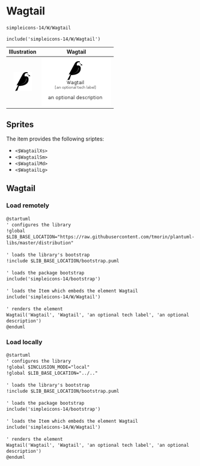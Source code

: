 # Wagtail


```text
simpleicons-14/W/Wagtail
```

```text
include('simpleicons-14/W/Wagtail')
```



| Illustration | Wagtail |
| :---: | :---: |
| ![illustration for Illustration](../../simpleicons-14/W/Wagtail.png) | ![illustration for Wagtail](../../simpleicons-14/W/Wagtail.Local.png) |



## Sprites
The item provides the following sriptes:

- `<$WagtailXs>`
- `<$WagtailSm>`
- `<$WagtailMd>`
- `<$WagtailLg>`





## Wagtail

### Load remotely
```plantuml
@startuml
' configures the library
!global $LIB_BASE_LOCATION="https://raw.githubusercontent.com/tmorin/plantuml-libs/master/distribution"

' loads the library's bootstrap
!include $LIB_BASE_LOCATION/bootstrap.puml

' loads the package bootstrap
include('simpleicons-14/bootstrap')

' loads the Item which embeds the element Wagtail
include('simpleicons-14/W/Wagtail')

' renders the element
Wagtail('Wagtail', 'Wagtail', 'an optional tech label', 'an optional description')
@enduml
```

### Load locally
```plantuml
@startuml
' configures the library
!global $INCLUSION_MODE="local"
!global $LIB_BASE_LOCATION="../.."

' loads the library's bootstrap
!include $LIB_BASE_LOCATION/bootstrap.puml

' loads the package bootstrap
include('simpleicons-14/bootstrap')

' loads the Item which embeds the element Wagtail
include('simpleicons-14/W/Wagtail')

' renders the element
Wagtail('Wagtail', 'Wagtail', 'an optional tech label', 'an optional description')
@enduml
```

